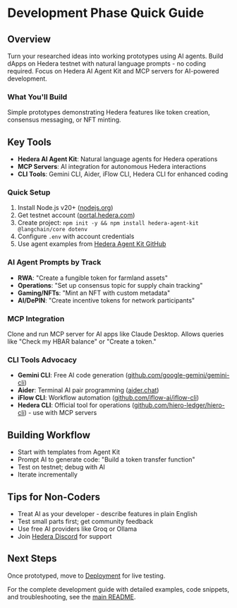 # Development Phase Quick Guide

## Overview
Turn your researched ideas into working prototypes using AI agents. Build dApps on Hedera testnet with natural language prompts - no coding required. Focus on Hedera AI Agent Kit and MCP servers for AI-powered development.

### What You'll Build
Simple prototypes demonstrating Hedera features like token creation, consensus messaging, or NFT minting.

## Key Tools
- **Hedera AI Agent Kit**: Natural language agents for Hedera operations
- **MCP Servers**: AI integration for autonomous Hedera interactions
- **CLI Tools**: Gemini CLI, Aider, iFlow CLI, Hedera CLI for enhanced coding

### Quick Setup
1. Install Node.js v20+ ([nodejs.org](https://nodejs.org))
2. Get testnet account ([portal.hedera.com](https://portal.hedera.com/dashboard))
3. Create project: `npm init -y && npm install hedera-agent-kit @langchain/core dotenv`
4. Configure `.env` with account credentials
5. Use agent examples from [Hedera Agent Kit GitHub](https://github.com/hashgraph/hedera-agent-kit-js)

### AI Agent Prompts by Track
- **RWA**: "Create a fungible token for farmland assets"
- **Operations**: "Set up consensus topic for supply chain tracking"
- **Gaming/NFTs**: "Mint an NFT with custom metadata"
- **AI/DePIN**: "Create incentive tokens for network participants"

### MCP Integration
Clone and run MCP server for AI apps like Claude Desktop. Allows queries like "Check my HBAR balance" or "Create a token."

### CLI Tools Advocacy
- **Gemini CLI**: Free AI code generation ([github.com/google-gemini/gemini-cli](https://github.com/google-gemini/gemini-cli))
- **Aider**: Terminal AI pair programming ([aider.chat](https://aider.chat/))
- **iFlow CLI**: Workflow automation ([github.com/iflow-ai/iflow-cli](https://github.com/iflow-ai/iflow-cli))
- **Hedera CLI**: Official tool for operations ([github.com/hiero-ledger/hiero-cli](https://github.com/hiero-ledger/hiero-cli)) - use with MCP servers

## Building Workflow
- Start with templates from Agent Kit
- Prompt AI to generate code: "Build a token transfer function"
- Test on testnet; debug with AI
- Iterate incrementally

## Tips for Non-Coders
- Treat AI as your developer - describe features in plain English
- Test small parts first; get community feedback
- Use free AI providers like Groq or Ollama
- Join [Hedera Discord](https://discord.gg/DzAbsm6T) for support

## Next Steps
Once prototyped, move to [Deployment](../deployment/) for live testing.

For the complete development guide with detailed examples, code snippets, and troubleshooting, see the [main README](../../README.md).